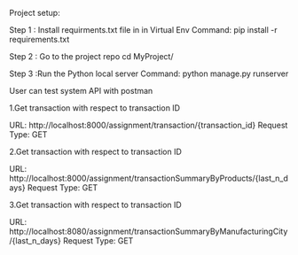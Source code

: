 Project setup:

Step 1 : Install requirments.txt file in in Virtual Env
Command:
pip install -r requirements.txt

Step 2 : Go to the project repo
cd MyProject/

Step 3 :Run the Python local server
Command:
python manage.py runserver

User can test system API with postman

1.Get transaction with respect to transaction ID

URL: http://localhost:8000/assignment/transaction/{transaction_id}
Request Type: GET

2.Get transaction with respect to transaction ID

URL: http://localhost:8000/assignment/transactionSummaryByProducts/{last_n_days}
Request Type: GET

3.Get transaction with respect to transaction ID

URL: http://localhost:8080/assignment/transactionSummaryByManufacturingCity/{last_n_days}
Request Type: GET


